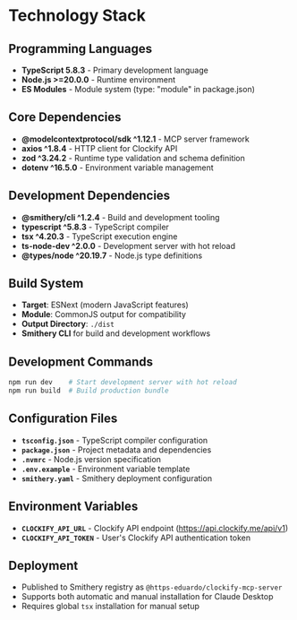 # Technology Stack

## Programming Languages
- **TypeScript 5.8.3** - Primary development language
- **Node.js >=20.0.0** - Runtime environment
- **ES Modules** - Module system (type: "module" in package.json)

## Core Dependencies
- **@modelcontextprotocol/sdk ^1.12.1** - MCP server framework
- **axios ^1.8.4** - HTTP client for Clockify API
- **zod ^3.24.2** - Runtime type validation and schema definition
- **dotenv ^16.5.0** - Environment variable management

## Development Dependencies
- **@smithery/cli ^1.2.4** - Build and development tooling
- **typescript ^5.8.3** - TypeScript compiler
- **tsx ^4.20.3** - TypeScript execution engine
- **ts-node-dev ^2.0.0** - Development server with hot reload
- **@types/node ^20.19.7** - Node.js type definitions

## Build System
- **Target**: ESNext (modern JavaScript features)
- **Module**: CommonJS output for compatibility
- **Output Directory**: `./dist`
- **Smithery CLI** for build and development workflows

## Development Commands
```bash
npm run dev    # Start development server with hot reload
npm run build  # Build production bundle
```

## Configuration Files
- **`tsconfig.json`** - TypeScript compiler configuration
- **`package.json`** - Project metadata and dependencies
- **`.nvmrc`** - Node.js version specification
- **`.env.example`** - Environment variable template
- **`smithery.yaml`** - Smithery deployment configuration

## Environment Variables
- **`CLOCKIFY_API_URL`** - Clockify API endpoint (https://api.clockify.me/api/v1)
- **`CLOCKIFY_API_TOKEN`** - User's Clockify API authentication token

## Deployment
- Published to Smithery registry as `@https-eduardo/clockify-mcp-server`
- Supports both automatic and manual installation for Claude Desktop
- Requires global `tsx` installation for manual setup
